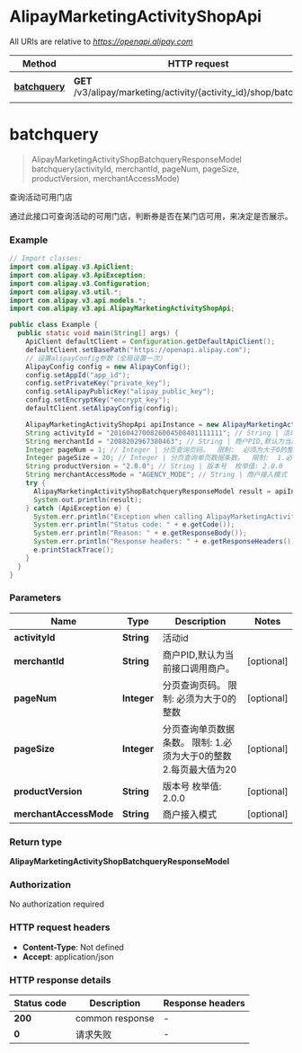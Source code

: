 # AlipayMarketingActivityShopApi

All URIs are relative to *https://openapi.alipay.com*

| Method | HTTP request | Description |
|------------- | ------------- | -------------|
| [**batchquery**](AlipayMarketingActivityShopApi.md#batchquery) | **GET** /v3/alipay/marketing/activity/{activity_id}/shop/batchquery | 查询活动可用门店 |


<a name="batchquery"></a>
# **batchquery**
> AlipayMarketingActivityShopBatchqueryResponseModel batchquery(activityId, merchantId, pageNum, pageSize, productVersion, merchantAccessMode)

查询活动可用门店

通过此接口可查询活动的可用门店，判断券是否在某门店可用，来决定是否展示。

### Example
```java
// Import classes:
import com.alipay.v3.ApiClient;
import com.alipay.v3.ApiException;
import com.alipay.v3.Configuration;
import com.alipay.v3.util.*;
import com.alipay.v3.api.models.*;
import com.alipay.v3.api.AlipayMarketingActivityShopApi;

public class Example {
  public static void main(String[] args) {
    ApiClient defaultClient = Configuration.getDefaultApiClient();
    defaultClient.setBasePath("https://openapi.alipay.com");
    // 设置alipayConfig参数（全局设置一次）
    AlipayConfig config = new AlipayConfig();
    config.setAppId("app_id");
    config.setPrivateKey("private_key");
    config.setAlipayPublicKey("alipay_public_key");
    config.setEncryptKey("encrypt_key");
    defaultClient.setAlipayConfig(config);

    AlipayMarketingActivityShopApi apiInstance = new AlipayMarketingActivityShopApi(defaultClient);
    String activityId = "2016042700826004508401111111"; // String | 活动id
    String merchantId = "2088202967380463"; // String | 商户PID,默认为当前接口调用商户。
    Integer pageNum = 1; // Integer | 分页查询页码。  限制:  必须为大于0的整数
    Integer pageSize = 20; // Integer | 分页查询单页数据条数。  限制:  1.必须为大于0的整数  2.每页最大值为20
    String productVersion = "2.0.0"; // String | 版本号  枚举值: 2.0.0
    String merchantAccessMode = "AGENCY_MODE"; // String | 商户接入模式
    try {
      AlipayMarketingActivityShopBatchqueryResponseModel result = apiInstance.batchquery(activityId, merchantId, pageNum, pageSize, productVersion, merchantAccessMode);
      System.out.println(result);
    } catch (ApiException e) {
      System.err.println("Exception when calling AlipayMarketingActivityShopApi#batchquery");
      System.err.println("Status code: " + e.getCode());
      System.err.println("Reason: " + e.getResponseBody());
      System.err.println("Response headers: " + e.getResponseHeaders());
      e.printStackTrace();
    }
  }
}
```

### Parameters

| Name | Type | Description  | Notes |
|------------- | ------------- | ------------- | -------------|
| **activityId** | **String**| 活动id | |
| **merchantId** | **String**| 商户PID,默认为当前接口调用商户。 | [optional] |
| **pageNum** | **Integer**| 分页查询页码。  限制:  必须为大于0的整数 | [optional] |
| **pageSize** | **Integer**| 分页查询单页数据条数。  限制:  1.必须为大于0的整数  2.每页最大值为20 | [optional] |
| **productVersion** | **String**| 版本号  枚举值: 2.0.0 | [optional] |
| **merchantAccessMode** | **String**| 商户接入模式 | [optional] |

### Return type

**AlipayMarketingActivityShopBatchqueryResponseModel**

### Authorization

No authorization required

### HTTP request headers

 - **Content-Type**: Not defined
 - **Accept**: application/json

### HTTP response details
| Status code | Description | Response headers |
|-------------|-------------|------------------|
| **200** | common response |  -  |
| **0** | 请求失败 |  -  |

